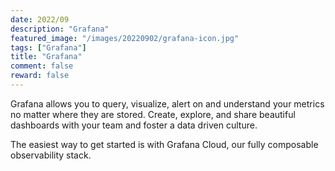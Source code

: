 ```yaml
---
date: 2022/09
description: "Grafana"
featured_image: "/images/20220902/grafana-icon.jpg"
tags: ["Grafana"]
title: "Grafana"
comment: false
reward: false
---
```


Grafana allows you to query, visualize, alert on and understand your metrics no matter where they are stored. Create, explore, and share beautiful dashboards with your team and foster a data driven culture.

The easiest way to get started is with Grafana Cloud, our fully composable observability stack.


